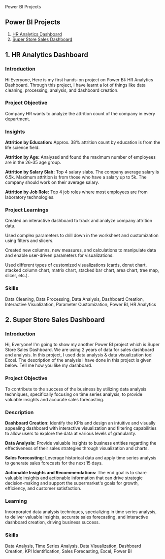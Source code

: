 <!DOCTYPE html>
<html>
<head>
    Power BI Projects

       
</head>
<body>

<div class="links">
    <h2>Power BI Projects</h2>
    <ol>
        <li><a href="#project1">HR Analytics Dashboard</a></li>
        <li><a href="#project2">Super Store Sales Dashboard</a></li>
    </ol>
</div>

<div id="project1" class="project">
    <h2>1. HR Analytics Dashboard</h2>
    <div class="section">
        <h3>Introduction</h3>
        <p>Hi Everyone, Here is my first hands-on project on Power BI: HR Analytics Dashboard. Through this project, I have learnt a lot of things like data cleaning, processing, analysis, and dashboard creation.</p>
    </div>
    <div class="section">
        <h3>Project Objective</h3>
        <p>Company HR wants to analyze the attrition count of the company in every department.</p>
    </div>
    <div class="section">
        <h3>Insights</h3>
        <p><strong>Attrition by Education:</strong> Approx. 38% attrition count by education is from the life science field.</p>
        <p><strong>Attrition by Age:</strong> Analyzed and found the maximum number of employees are in the 26-35 age group.</p>
        <p><strong>Attrition by Salary Slab:</strong> Top 4 salary slabs. The company average salary is 6.5k. Maximum attrition is from those who have a salary up to 5k. The company should work on their average salary.</p>
        <p><strong>Attrition by Job Role:</strong> Top 4 job roles where most employees are from laboratory technologies.</p>
    </div>
    <div class="section">
        <h3>Project Learnings</h3>
        <p>Created an interactive dashboard to track and analyze company attrition data.</p>
        <p>Used complex parameters to drill down in the worksheet and customization using filters and slicers.</p>
        <p>Created new columns, new measures, and calculations to manipulate data and enable user-driven parameters for visualizations.</p>
        <p>Used different types of customized visualizations (cards, donut chart, stacked column chart, matrix chart, stacked bar chart, area chart, tree map, slicer, etc.).</p>
    </div>
    <div class="section">
        <h3>Skills</h3>
        <p>Data Cleaning, Data Processing, Data Analysis, Dashboard Creation, Interactive Visualization, Parameter Customization, Power BI, HR Analytics</p>
    </div>
</div>

<div id="project2" class="project">
    <h2>2. Super Store Sales Dashboard</h2>
    <div class="section">
        <h3>Introduction</h3>
        <p>Hi, Everyone! I'm going to show my another Power BI project which is Super Store Sales Dashboard. We are using 2 years of data for sales dashboard and analysis. In this project, I used data analysis & data visualization tool Excel. The description of the analysis I have done in this project is given below. Tell me how you like my dashboard.</p>
    </div>
    <div class="section">
        <h3>Project Objective</h3>
        <p>To contribute to the success of the business by utilizing data analysis techniques, specifically focusing on time series analysis, to provide valuable insights and accurate sales forecasting.</p>
    </div>
    <div class="section">
        <h3>Description</h3>
        <p><strong>Dashboard Creation:</strong> Identify the KPIs and design an intuitive and visually appealing dashboard with interactive visualization and filtering capabilities to allow users to explore the data at various levels of granularity.</p>
        <p><strong>Data Analysis:</strong> Provide valuable insights to business entities regarding the effectiveness of their sales strategies through visualization and charts.</p>
        <p><strong>Sales Forecasting:</strong> Leverage historical data and apply time series analysis to generate sales forecasts for the next 15 days.</p>
        <p><strong>Actionable Insights and Recommendations:</strong> The end goal is to share valuable insights and actionable information that can drive strategic decision-making and support the supermarket's goals for growth, efficiency, and customer satisfaction.</p>
    </div>
    <div class="section">
        <h3>Learning</h3>
        <p>Incorporated data analysis techniques, specializing in time series analysis, to deliver valuable insights, accurate sales forecasting, and interactive dashboard creation, driving business success.</p>
    </div>
    <div class="section">
        <h3>Skills</h3>
        <p>Data Analysis, Time Series Analysis, Data Visualization, Dashboard Creation, KPI Identification, Sales Forecasting, Excel, Power BI</p>
    </div>
</div>

</body>
</html>
